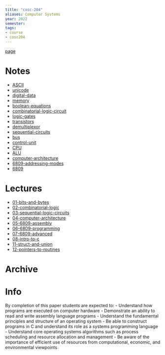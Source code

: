 ```yaml
---
title: "cosc-204"
aliases: Computer Systems
year: 2022
semester: 
tags: 
- course
- cosc204
---
```


[page](https://cosc204.cspages.otago.ac.nz)

# Notes
- [ASCII](notes/ASCII.md)
- [unicode](notes/unicode.md)
- [digital-data](notes/digital-data.md)
- [memory](notes/memory.md)
- [boolean-equations](notes/boolean-equations.md)
- [combinatorial-logic-circuit](notes/combinatorial-logic-circuit.md)
- [logic-gates](notes/logic-gates.md)
- [transistors](notes/transistors.md)
- [demultiplexor](notes/demultiplexor.md)
- [sequential-circuits](notes/sequential-circuits.md)
- [bus](notes/bus.md)
- [control-unit](notes/control-unit.md)
- [CPU](notes/CPU.md)
- [ALU](notes/ALU.md)
- [computer-architecture](notes/computer-architecture.md)
- [6809-addressing-modes](notes/6809-addressing-modes.md)
- [6809](notes/6809.md)

# Lectures
- [01-bits-and-bytes](notes/01-bits-and-bytes.md)
- [02-combinatorial-logic](notes/02-combinatorial-logic.md)
- [03-sequential-logic-circuits](notes/03-sequential-logic-circuits.md)
- [04-computer-architecture](notes/04-computer-architecture.md)
- [05-6809-assembly](notes/05-6809-assembly.md)
- [06-6809-programming](notes/06-6809-programming.md)
- [07-6809-advanced](notes/07-6809-advanced.md)
- [08-intro-to-c](notes/08-intro-to-c.md)
- [11-struct-and-union](notes/11-struct-and-union.md)
- [12-pointers-to-routines](notes/12-pointers-to-routines.md)

# Archive

# Info
By completion of this paper students are expected to:
	- Understand how programs are executed on computer hardware
	- Demonstrate an ability to read and write assembly language programs
	- Understand the fundamental principles and structure of an operating system
	- Be able to construct programs in C and understand its role as a systems programming language
	- Understand core operating systems algorithms such as process scheduling and resource allocation and management
	- Be aware of the importance of efficient use of resources from computational, economic, and environmental viewpoints


